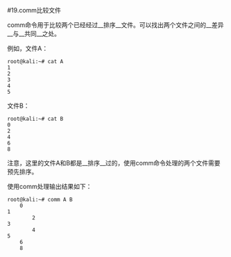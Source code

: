 #19.comm比较文件

  comm命令用于比较两个已经经过__排序__文件。可以找出两个文件之间的__差异__与__共同__之处。
  
  例如，文件A：
```
root@kali:~# cat A
1
2
3
4
5
```
  文件B：
```
root@kali:~# cat B
0
2
4
6
8
```

  注意，这里的文件A和B都是__排序__过的，使用comm命令处理的两个文件需要预先排序。
  
  使用comm处理输出结果如下：
```
root@kali:~# comm A B
	0
1
		2
3
		4
5
	6
	8
```



